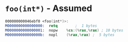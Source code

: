 # `foo(int*)` - Assumed

```nasm
000000000046ebf0 <foo(int*)>:
M0000000000000000:	retq		;  1 bytes
M0000000000000001:	nopw	%cs:(%rax,%rax)	; 10 bytes
M000000000000000b:	nopl	(%rax,%rax)	;  5 bytes
```
